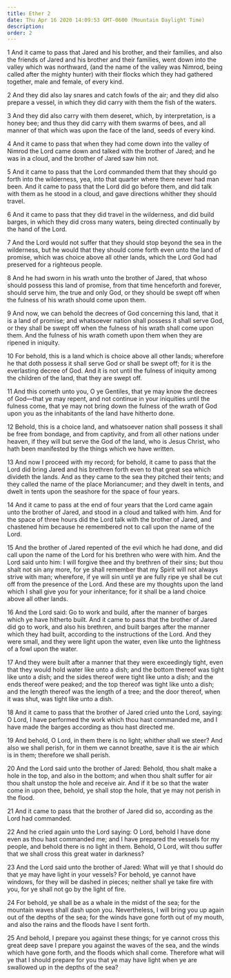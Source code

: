 ```yaml
---
title: Ether 2
date: Thu Apr 16 2020 14:09:53 GMT-0600 (Mountain Daylight Time)
description: 
order: 2
---
```


<p>
  1 And it came to pass that Jared and his brother, and their families, and also
  the friends of Jared and his brother and their families, went down into the
  valley which was northward, (and the name of the valley was Nimrod, being
  called after the mighty hunter) with their flocks which they had gathered
  together, male and female, of every kind.
</p>
<p>
  2 And they did also lay snares and catch fowls of the air; and they did also
  prepare a vessel, in which they did carry with them the fish of the waters.
</p>
<p>
  3 And they did also carry with them deseret, which, by interpretation, is a
  honey bee; and thus they did carry with them swarms of bees, and all manner of
  that which was upon the face of the land, seeds of every kind.
</p>
<p>
  4 And it came to pass that when they had come down into the valley of Nimrod
  the Lord came down and talked with the brother of Jared; and he was in a
  cloud, and the brother of Jared saw him not.
</p>
<p>
  5 And it came to pass that the Lord commanded them that they should go forth
  into the wilderness, yea, into that quarter where there never had man been.
  And it came to pass that the Lord did go before them, and did talk with them
  as he stood in a cloud, and gave directions whither they should travel.
</p>
<p>
  6 And it came to pass that they did travel in the wilderness, and did build
  barges, in which they did cross many waters, being directed continually by the
  hand of the Lord.
</p>
<p>
  7 And the Lord would not suffer that they should stop beyond the sea in the
  wilderness, but he would that they should come forth even unto the land of
  promise, which was choice above all other lands, which the Lord God had
  preserved for a righteous people.
</p>
<p>
  8 And he had sworn in his wrath unto the brother of Jared, that whoso should
  possess this land of promise, from that time henceforth and forever, should
  serve him, the true and only God, or they should be swept off when the fulness
  of his wrath should come upon them.
</p>
<p>
  9 And now, we can behold the decrees of God concerning this land, that it is a
  land of promise; and whatsoever nation shall possess it shall serve God, or
  they shall be swept off when the fulness of his wrath shall come upon them.
  And the fulness of his wrath cometh upon them when they are ripened in
  iniquity.
</p>
<p>
  10 For behold, this is a land which is choice above all other lands; wherefore
  he that doth possess it shall serve God or shall be swept off; for it is the
  everlasting decree of God. And it is not until the fulness of iniquity among
  the children of the land, that they are swept off.
</p>
<p>
  11 And this cometh unto you, O ye Gentiles, that ye may know the decrees of
  God&#x2014;that ye may repent, and not continue in your iniquities until the
  fulness come, that ye may not bring down the fulness of the wrath of God upon
  you as the inhabitants of the land have hitherto done.
</p>
<p>
  12 Behold, this is a choice land, and whatsoever nation shall possess it shall
  be free from bondage, and from captivity, and from all other nations under
  heaven, if they will but serve the God of the land, who is Jesus Christ, who
  hath been manifested by the things which we have written.
</p>
<p>
  13 And now I proceed with my record; for behold, it came to pass that the Lord
  did bring Jared and his brethren forth even to that great sea which divideth
  the lands. And as they came to the sea they pitched their tents; and they
  called the name of the place Moriancumer; and they dwelt in tents, and dwelt
  in tents upon the seashore for the space of four years.
</p>
<p>
  14 And it came to pass at the end of four years that the Lord came again unto
  the brother of Jared, and stood in a cloud and talked with him. And for the
  space of three hours did the Lord talk with the brother of Jared, and
  chastened him because he remembered not to call upon the name of the Lord.
</p>
<p>
  15 And the brother of Jared repented of the evil which he had done, and did
  call upon the name of the Lord for his brethren who were with him. And the
  Lord said unto him: I will forgive thee and thy brethren of their sins; but
  thou shalt not sin any more, for ye shall remember that my Spirit will not
  always strive with man; wherefore, if ye will sin until ye are fully ripe ye
  shall be cut off from the presence of the Lord. And these are my thoughts upon
  the land which I shall give you for your inheritance; for it shall be a land
  choice above all other lands.
</p>
<p>
  16 And the Lord said: Go to work and build, after the manner of barges which
  ye have hitherto built. And it came to pass that the brother of Jared did go
  to work, and also his brethren, and built barges after the manner which they
  had built, according to the instructions of the Lord. And they were small, and
  they were light upon the water, even like unto the lightness of a fowl upon
  the water.
</p>
<p>
  17 And they were built after a manner that they were exceedingly tight, even
  that they would hold water like unto a dish; and the bottom thereof was tight
  like unto a dish; and the sides thereof were tight like unto a dish; and the
  ends thereof were peaked; and the top thereof was tight like unto a dish; and
  the length thereof was the length of a tree; and the door thereof, when it was
  shut, was tight like unto a dish.
</p>
<p>
  18 And it came to pass that the brother of Jared cried unto the Lord, saying:
  O Lord, I have performed the work which thou hast commanded me, and I have
  made the barges according as thou hast directed me.
</p>
<p>
  19 And behold, O Lord, in them there is no light; whither shall we steer? And
  also we shall perish, for in them we cannot breathe, save it is the air which
  is in them; therefore we shall perish.
</p>
<p>
  20 And the Lord said unto the brother of Jared: Behold, thou shalt make a hole
  in the top, and also in the bottom; and when thou shalt suffer for air thou
  shalt unstop the hole and receive air. And if it be so that the water come in
  upon thee, behold, ye shall stop the hole, that ye may not perish in the
  flood.
</p>
<p>
  21 And it came to pass that the brother of Jared did so, according as the Lord
  had commanded.
</p>
<p>
  22 And he cried again unto the Lord saying: O Lord, behold I have done even as
  thou hast commanded me; and I have prepared the vessels for my people, and
  behold there is no light in them. Behold, O Lord, wilt thou suffer that we
  shall cross this great water in darkness?
</p>
<p>
  23 And the Lord said unto the brother of Jared: What will ye that I should do
  that ye may have light in your vessels? For behold, ye cannot have windows,
  for they will be dashed in pieces; neither shall ye take fire with you, for ye
  shall not go by the light of fire.
</p>
<p>
  24 For behold, ye shall be as a whale in the midst of the sea; for the
  mountain waves shall dash upon you. Nevertheless, I will bring you up again
  out of the depths of the sea; for the winds have gone forth out of my mouth,
  and also the rains and the floods have I sent forth.
</p>
<p>
  25 And behold, I prepare you against these things; for ye cannot cross this
  great deep save I prepare you against the waves of the sea, and the winds
  which have gone forth, and the floods which shall come. Therefore what will ye
  that I should prepare for you that ye may have light when ye are swallowed up
  in the depths of the sea?
</p>
